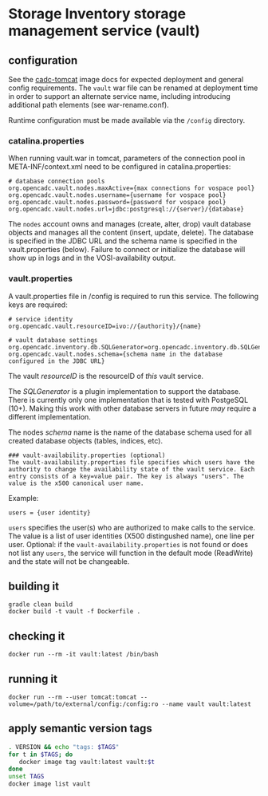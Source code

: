 # Storage Inventory storage management service (vault)

## configuration
See the [cadc-tomcat](https://github.com/opencadc/docker-base/tree/master/cadc-tomcat) image docs
for expected deployment and general config requirements. The `vault` war file can be renamed
at deployment time in order to support an alternate service name, including introducing 
additional path elements (see war-rename.conf).

Runtime configuration must be made available via the `/config` directory.

### catalina.properties
When running vault.war in tomcat, parameters of the connection pool in META-INF/context.xml need
to be configured in catalina.properties:
```
# database connection pools
org.opencadc.vault.nodes.maxActive={max connections for vospace pool}
org.opencadc.vault.nodes.username={username for vospace pool}
org.opencadc.vault.nodes.password={password for vospace pool}
org.opencadc.vault.nodes.url=jdbc:postgresql://{server}/{database}
```
The `nodes` account owns and manages (create, alter, drop) vault database objects and manages
all the content (insert, update, delete). The database is specified in the JDBC URL and the schema name is specified 
in the vault.properties (below). Failure to connect or initialize the database will show up in logs and in the 
VOSI-availability output.

### vault.properties
A vault.properties file in /config is required to run this service.  The following keys are required:
```
# service identity
org.opencadc.vault.resourceID=ivo://{authority}/{name}

# vault database settings
org.opencadc.inventory.db.SQLGenerator=org.opencadc.inventory.db.SQLGenerator
org.opencadc.vault.nodes.schema={schema name in the database configured in the JDBC URL}
```
The vault _resourceID_ is the resourceID of _this_ vault service.

The _SQLGenerator_ is a plugin implementation to support the database. There is currently only one implementation that is tested
with PostgeSQL (10+). Making this work  with other database servers in future _may_ require a different implementation.

The nodes _schema_ name is the name of the database schema used for all created database objects (tables, indices, etc).
```
### vault-availability.properties (optional)
The vault-availability.properties file specifies which users have the authority to change the availability state of the vault service. Each entry consists of a key=value pair. The key is always "users". The value is the x500 canonical user name.
```

Example:
```
users = {user identity}
```
`users` specifies the user(s) who are authorized to make calls to the service. The value is a list of user identities (X500 distingushed name), one line per user. Optional: if the `vault-availability.properties` is not found or does not list any `users`, the service will function in the default mode (ReadWrite) and the state will not be changeable.

## building it
```
gradle clean build
docker build -t vault -f Dockerfile .
```

## checking it
```
docker run --rm -it vault:latest /bin/bash
```

## running it
```
docker run --rm --user tomcat:tomcat --volume=/path/to/external/config:/config:ro --name vault vault:latest
```

## apply semantic version tags
```bash
. VERSION && echo "tags: $TAGS" 
for t in $TAGS; do
   docker image tag vault:latest vault:$t
done
unset TAGS
docker image list vault
```
